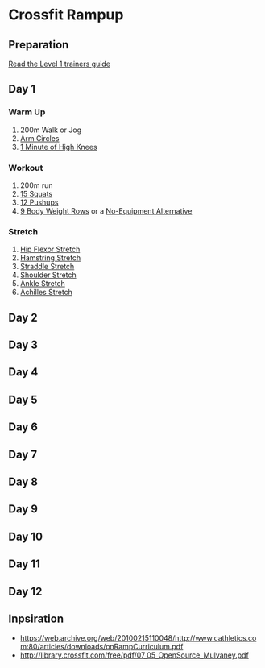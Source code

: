 # Crossfit Rampup

## Preparation

[Read the Level 1 trainers guide](http://library.crossfit.com/free/pdf/CFJ_English_Level1_TrainingGuide.pdf)

## Day 1

### Warm Up

1. 200m Walk or Jog
2. [Arm Circles](https://www.youtube.com/watch?v=bP52FXTlzjA)
3. [1 Minute of High Knees](https://www.youtube.com/watch?v=Xh8JEoYjYhg)

### Workout

1. 200m run
2. [15 Squats](https://www.youtube.com/watch?v=xDdSZmWNYQI)
3. [12 Pushups](https://www.youtube.com/watch?v=gAa-x7aevns)
4. [9 Body Weight Rows](https://www.youtube.com/watch?v=Qi4ABUgskUI) or a [No-Equipment Alternative](http://neatstrength.com/pull-up-alternatives/)

### Stretch

1. [Hip Flexor Stretch](https://www.youtube.com/watch?v=YQmpO9VT2X4)
2. [Hamstring Stretch](https://www.youtube.com/watch?v=u1sfPfsESDQ)
3. [Straddle Stretch](https://www.youtube.com/watch?v=QjaQj2S2G_E)
4. [Shoulder Stretch](https://www.youtube.com/watch?v=KBLsNbolr_c)
5. [Ankle Stretch](https://www.youtube.com/watch?v=SOG70uKjXLM)
6. [Achilles Stretch](https://www.youtube.com/watch?v=ZgzIuB4nvRs)

## Day 2
## Day 3
## Day 4
## Day 5
## Day 6
## Day 7
## Day 8
## Day 9
## Day 10
## Day 11
## Day 12

## Inpsiration

* https://web.archive.org/web/20100215110048/http://www.cathletics.com:80/articles/downloads/onRampCurriculum.pdf
* http://library.crossfit.com/free/pdf/07_05_OpenSource_Mulvaney.pdf
